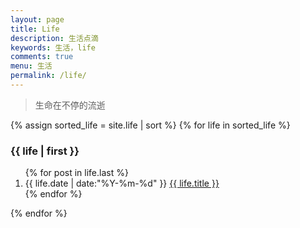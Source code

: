 ```yaml
---
layout: page
title: Life
description: 生活点滴
keywords: 生活，life
comments: true
menu: 生活
permalink: /life/
---
```


> 生命在不停的流逝

<section class="container lifes-content">
{% assign sorted_life = site.life | sort %}
{% for life in sorted_life %}
<h3>{{ life | first }}</h3>
<ol class="lifes-list" id="{{ life[0] }}">
{% for post in life.last %}
<li class="lifes-list-item">
<span class="lifes-list-meta">{{ life.date | date:"%Y-%m-%d" }}</span>
<a class="lifes-list-name" href="{{ life.url }}">{{ life.title }}</a>
</li>
{% endfor %}
</ol>
{% endfor %}
</section>

